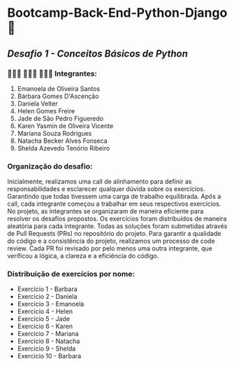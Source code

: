 # Bootcamp-Back-End-Python-Django 🐍 
## *Desafio 1 - Conceitos Básicos de Python*

### 👩🏼‍💻 👩🏾‍💻 👩🏿‍💻 Integrantes:

1. Emanoela de Oliveira Santos
2. Bárbara Gomes D'Ascenção
3. Daniela Velter
4. Helen Gomes Freire
5. Jade de São Pedro Figueredo
6. Karen Yasmin de Oliveira Vicente
7. Mariana Souza Rodrigues
8. Natacha Becker Alves Fonseca
9. Shelda Azevedo Tenório Ribeiro


### Organização do desafio:
Inicialmente, realizamos uma call de alinhamento para definir as responsabilidades e esclarecer qualquer dúvida sobre os exercícios. Garantindo que todas tivessem uma carga de trabalho equilibrada. Após a call, cada integrante começou a trabalhar em seus respectivos exercícios.
No projeto, as integrantes se organizaram de maneira eficiente para resolver os desafios propostos. Os exercícios foram distribuídos de maneira aleatória para cada integrante. Todas as soluções foram submetidas através de Pull Requests (PRs) no repositório do projeto. Para garantir a qualidade do código e a consistência do projeto, realizamos um processo de code review. Cada PR foi revisado por pelo menos uma outra integrante, que verificou a lógica, a clareza e a eficiência do código.

### Distribuição de exercícios por nome: 
- Exercício 1 - Barbara
- Exercício 2 - Daniela
- Exercício 3 - Emanoela
- Exercício 4 - Helen
- Exercício 5 - Jade
- Exercício 6 - Karen
- Exercício 7 - Mariana
- Exercício 8 - Natacha
- Exercício 9 - Shelda
- Exercício 10 - Barbara

